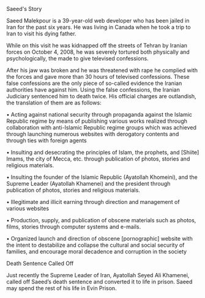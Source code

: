 Saeed's Story

Saeed Malekpour is a 39-year-old web developer who has been jailed in Iran for the past six years. He was living in Canada when he took a trip to Iran to visit his dying father. 

While on this visit he was kidnapped off the streets of Tehran by Iranian forces on October 4, 2008, he was severely tortured both physically and psychologically, the made to give televised confessions. 

After his jaw was broken and he was threatened with rape he complied with the forces and gave more than 30 hours of televised confessions. These false confessions are the only piece of so-called evidence the Iranian authorities have against him. Using the false confessions, the Iranian Judiciary sentenced him to death twice. His official charges are outlandish, the translation of them are as follows:

• Acting against national security through propaganda against the Islamic Republic regime  by means of publishing various works realized through collaboration with anti-Islamic Republic regime groups which was achieved through launching numerous websites with derogatory contents and through ties with foreign agents

• Insulting and desecrating the principles of  Islam, the prophets, and [Shiite] Imams, the city of Mecca, etc. through publication of photos, stories and religious materials.

• Insulting the founder of the Islamic Republic (Ayatollah Khomeini), and the Supreme Leader (Ayatollah Khamenei) and the president through publication of photos, stories and religious materials.

• Illegitimate and illicit earning through direction and management of various websites

• Production, supply, and publication of obscene materials such as photos, films, stories through computer systems and e-mails.  

• Organized launch and direction of obscene [pornographic] website with the intent to destabilize and collapse the cultural and social security of families, and encourage moral decadence and corruption in the society


Death Sentence Called Off 


Just recently the Supreme Leader of Iran, Ayatollah Seyed Ali Khamenei, called off Saeed’s death sentence and converted it to life in prison. Saeed may spend the rest of his life in Evin Prison.
